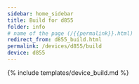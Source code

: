 ```yaml
---
sidebar: home_sidebar
title: Build for d855
folder: info
# name of the page (/{{permalink}}.html)
redirect_from: d855_build.html
permalink: /devices/d855/build
device: d855
---
```

{% include templates/device_build.md %}
